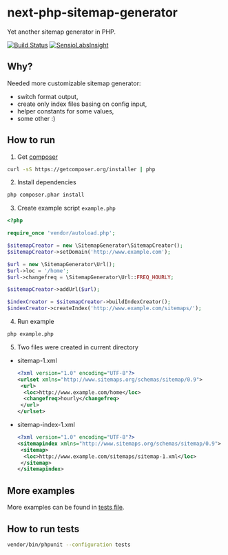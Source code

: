 # next-php-sitemap-generator

Yet another sitemap generator in PHP.

[![Build Status](https://travis-ci.org/havramar/next-php-sitemap-generator.svg?branch=master)](https://travis-ci.org/havramar/next-php-sitemap-generator)
[![SensioLabsInsight](https://insight.sensiolabs.com/projects/5fb9272b-9b24-477b-bd3a-8ac9c4eb8844/mini.png)](https://insight.sensiolabs.com/projects/5fb9272b-9b24-477b-bd3a-8ac9c4eb8844)

## Why?

Needed more customizable sitemap generator:

* switch format output,
* create only index files basing on config input,
* helper constants for some values,
* some other :)

## How to run


1. Get [composer](https://getcomposer.org/)

  ```bash
  curl -sS https://getcomposer.org/installer | php
  ```

2. Install dependencies

  ```bash
  php composer.phar install
  ```

3. Create example script `example.php`

  ```php
  <?php
  
  require_once 'vendor/autoload.php';
  
  $sitemapCreator = new \SitemapGenerator\SitemapCreator();
  $sitemapCreator->setDomain('http://www.example.com');
  
  $url = new \SitemapGenerator\Url();
  $url->loc = '/home';
  $url->changefreq = \SitemapGenerator\Url::FREQ_HOURLY;
  
  $sitemapCreator->addUrl($url);
  
  $indexCreator = $sitemapCreator->buildIndexCreator();
  $indexCreator->createIndex('http://www.example.com/sitemaps/');
  ```

4. Run example

  ```bash
  php example.php
  ```

5. Two files were created in current directory

  * sitemap-1.xml
  
    ```xml
    <?xml version="1.0" encoding="UTF-8"?>
    <urlset xmlns="http://www.sitemaps.org/schemas/sitemap/0.9">
     <url>
      <loc>http://www.example.com/home</loc>
      <changefreq>hourly</changefreq>
     </url>
    </urlset>
    ```
  
  * sitemap-index-1.xml
  
    ```xml
    <?xml version="1.0" encoding="UTF-8"?>
    <sitemapindex xmlns="http://www.sitemaps.org/schemas/sitemap/0.9">
     <sitemap>
      <loc>http://www.example.com/sitemaps/sitemap-1.xml</loc>
     </sitemap>
    </sitemapindex>
    ```

## More examples

More examples can be found in [tests file](tests/SitemapCreatorTest.php).

## How to run tests

```bash
vendor/bin/phpunit --configuration tests
```
